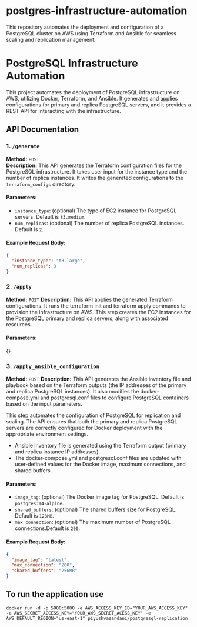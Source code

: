 # postgres-infrastructure-automation
This repository automates the deployment and configuration of a PostgreSQL cluster on AWS using Terraform and Ansible for seamless scaling and replication management.


# PostgreSQL Infrastructure Automation

This project automates the deployment of PostgreSQL infrastructure on AWS, utilizing Docker, Terraform, and Ansible. It generates and applies configurations for primary and replica PostgreSQL servers, and it provides a REST API for interacting with the infrastructure.

## API Documentation

### 1. `/generate`
**Method:** `POST`  
**Description:** This API generates the Terraform configuration files for the PostgreSQL infrastructure. It takes user input for the instance type and the number of replica instances. It writes the generated configurations to the `terraform_configs` directory.

#### Parameters:
- `instance_type`: (optional) The type of EC2 instance for PostgreSQL servers. Default is `t3.medium`.
- `num_replicas`: (optional) The number of replica PostgreSQL instances. Default is `2`.

#### Example Request Body:
```json
{
  "instance_type": "t3.large",
  "num_replicas": 3
}
```


### 2. `/apply`
**Method:** `POST`
**Description:** This API applies the generated Terraform configurations. It runs the terraform init and terraform apply commands to provision the infrastructure on AWS. This step creates the EC2 instances for the PostgreSQL primary and replica servers, along with associated resources.

#### Parameters:
{}

### 3. `/apply_ansible_configuration`
**Method:** `POST`
**Description:** 
This API generates the Ansible inventory file and playbook based on the Terraform outputs (the IP addresses of the primary and replica PostgreSQL instances). It also modifies the docker-compose.yml and postgresql.conf files to configure PostgreSQL containers based on the input parameters.

This step automates the configuration of PostgreSQL for replication and scaling. The API ensures that both the primary and replica PostgreSQL servers are correctly configured for Docker deployment with the appropriate environment settings.

- Ansible inventory file is generated using the Terraform output (primary and replica instance IP addresses).
- The docker-compose.yml and postgresql.conf files are updated with user-defined values for the Docker image, maximum connections, and shared buffers.

#### Parameters:
- `image_tag`: (optional)  The Docker image tag for PostgreSQL. Default is `postgres:14-alpine`.
- `shared_buffers`: (optional) The shared buffers size for PostgreSQL. Default is `128MB`.
- `max_connection`: (optional)  The maximum number of PostgreSQL connections.Default is `200`.

#### Example Request Body:
```json
{
  "image_tag": "latest",
  "max_connection": "200",
  "shared_buffers": "256MB"
}
```


## To run the application use

```
docker run -d -p 5000:5000 -e AWS_ACCESS_KEY_ID="YOUR_AWS_ACCESS_KEY" -e AWS_SECRET_ACCESS_KEY="YOUR_AWS_SECRET_ACESS_KEY" -e AWS_DEFAULT_REGION="us-east-1" piyushvasandani/postgresql-replication

```